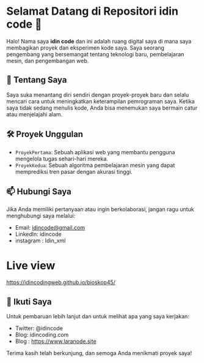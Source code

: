 # Selamat Datang di Repositori idin code 👋

Halo! Nama saya **idin code** dan ini adalah ruang digital saya di mana saya membagikan proyek dan eksperimen kode saya. Saya seorang pengembang yang bersemangat tentang teknologi baru, pembelajaran mesin, dan pengembangan web.

## 🚀 Tentang Saya
Saya suka menantang diri sendiri dengan proyek-proyek baru dan selalu mencari cara untuk meningkatkan keterampilan pemrograman saya. Ketika saya tidak sedang menulis kode, Anda bisa menemukan saya bermain catur atau menjelajahi alam.

## 🛠️ Proyek Unggulan
- `ProyekPertama`: Sebuah aplikasi web yang membantu pengguna mengelola tugas sehari-hari mereka.
- `ProyekKedua`: Sebuah algoritma pembelajaran mesin yang dapat memprediksi tren pasar dengan akurasi tinggi.

## 📫 Hubungi Saya
Jika Anda memiliki pertanyaan atau ingin berkolaborasi, jangan ragu untuk menghubungi saya melalui:
- Email: idincode@gmail.com
- LinkedIn: idincode
- instagram : Idin_xml

# Live view
https://idincodingweb.github.io/bioskop45/

## 🌟 Ikuti Saya
Untuk pembaruan lebih lanjut dan untuk melihat apa yang saya kerjakan:
- Twitter: @idincode
- Blog: idincoding.com
- Blog : https://www.laranode.site

Terima kasih telah berkunjung, dan semoga Anda menikmati proyek saya!
